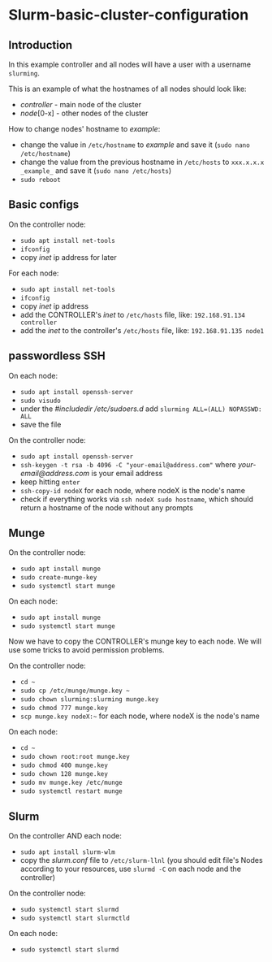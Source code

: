 # Slurm-basic-cluster-configuration

## Introduction
In this example controller and all nodes will have a user with a username `slurming`.

This is an example of what the hostnames of all nodes should look like:
- _controller_ - main node of the cluster
- _node_[0-x] - other nodes of the cluster

How to change nodes' hostname to _example_:
- change the value in `/etc/hostname` to _example_ and save it (`sudo nano /etc/hostname`)
- change the value from the previous hostname in `/etc/hosts` to `xxx.x.x.x _example_` and save it (`sudo nano /etc/hosts`)
- `sudo reboot`

## Basic configs
On the controller node:
- `sudo apt install net-tools`
- `ifconfig`
- copy _inet_ ip address for later

For each node:
- `sudo apt install net-tools`
- `ifconfig`
- copy _inet_ ip address
- add the CONTROLLER's _inet_ to `/etc/hosts` file, like: `192.168.91.134 controller`
- add the _inet_ to the controller's `/etc/hosts` file, like: `192.168.91.135 node1`


## passwordless SSH
On each node:
- `sudo apt install openssh-server`
- `sudo visudo`
- under the _#includedir /etc/sudoers.d_ add `slurming ALL=(ALL) NOPASSWD: ALL`
- save the file

On the controller node:
- `sudo apt install openssh-server`
- `ssh-keygen -t rsa -b 4096 -C "your-email@address.com"` where _your-email@address.com_ is your email address
- keep hitting `enter`
- `ssh-copy-id nodeX` for each node, where nodeX is the node's name
- check if everything works via `ssh nodeX sudo hostname`, which should return a hostname of the node without any prompts


## Munge
On the controller node:
- `sudo apt install munge`
- `sudo create-munge-key`
- `sudo systemctl start munge`

On each node:
- `sudo apt install munge`
- `sudo systemctl start munge`

Now we have to copy the CONTROLLER's munge key to each node. We will use some tricks to avoid permission problems.

On the controller node:
- `cd ~`
- `sudo cp /etc/munge/munge.key ~`
- `sudo chown slurming:slurming munge.key`
- `sudo chmod 777 munge.key`
- `scp munge.key nodeX:~` for each node, where nodeX is the node's name

On each node:
- `cd ~`
- `sudo chown root:root munge.key`
- `sudo chmod 400 munge.key`
- `sudo chown 128 munge.key`
- `sudo mv munge.key /etc/munge`
- `sudo systemctl restart munge`


## Slurm
On the controller AND each node: 
- `sudo apt install slurm-wlm`
- copy the _slurm.conf_ file to `/etc/slurm-llnl` (you should edit file's Nodes according to your resources, use `slurmd -C` on each node and the controller)

On the controller node:
- `sudo systemctl start slurmd`
- `sudo systemctl start slurmctld`

On each node:
- `sudo systemctl start slurmd`
